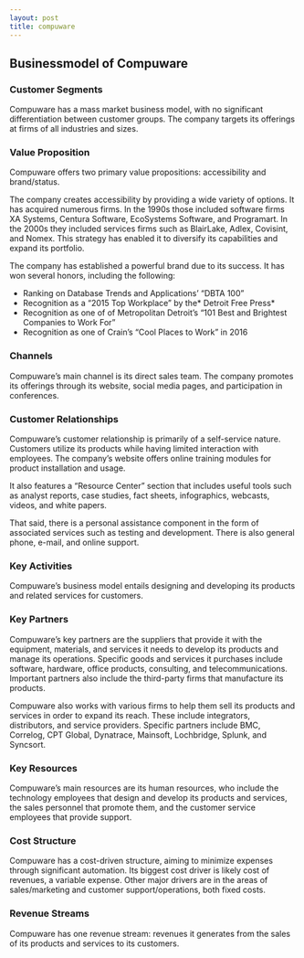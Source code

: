 ```yaml
---
layout: post
title: compuware
---
```


Businessmodel of Compuware
---------------------------

### Customer Segments

Compuware has a mass market business model, with no significant differentiation between customer groups. The company targets its offerings at firms of all industries and sizes.

### Value Proposition

Compuware offers two primary value propositions: accessibility and brand/status.

The company creates accessibility by providing a wide variety of options. It has acquired numerous firms. In the 1990s those included software firms XA Systems, Centura Software, EcoSystems Software, and Programart. In the 2000s they included services firms such as BlairLake, Adlex, Covisint, and Nomex. This strategy has enabled it to diversify its capabilities and expand its portfolio.

The company has established a powerful brand due to its success. It has won several honors, including the following:

 * Ranking on Database Trends and Applications’ “DBTA 100”
* Recognition as a “2015 Top Workplace” by the* Detroit Free Press*
* Recognition as one of of Metropolitan Detroit’s “101 Best and Brightest Companies to Work For”
* Recognition as one of Crain’s “Cool Places to Work” in 2016
 ### Channels

Compuware’s main channel is its direct sales team. The company promotes its offerings through its website, social media pages, and participation in conferences.

### Customer Relationships

Compuware’s customer relationship is primarily of a self-service nature. Customers utilize its products while having limited interaction with employees. The company’s website offers online training modules for product installation and usage.

It also features a “Resource Center” section that includes useful tools such as analyst reports, case studies, fact sheets, infographics, webcasts, videos, and white papers.

That said, there is a personal assistance component in the form of associated services such as testing and development. There is also general phone, e-mail, and online support.

### Key Activities

Compuware’s business model entails designing and developing its products and related services for customers.

### Key Partners

Compuware’s key partners are the suppliers that provide it with the equipment, materials, and services it needs to develop its products and manage its operations. Specific goods and services it purchases include software, hardware, office products, consulting, and telecommunications. Important partners also include the third-party firms that manufacture its products.

Compuware also works with various firms to help them sell its products and services in order to expand its reach. These include integrators, distributors, and service providers. Specific partners include BMC, Correlog, CPT Global, Dynatrace, Mainsoft, Lochbridge, Splunk, and Syncsort.

### Key Resources

Compuware’s main resources are its human resources, who include the technology employees that design and develop its products and services, the sales personnel that promote them, and the customer service employees that provide support.

### Cost Structure

Compuware has a cost-driven structure, aiming to minimize expenses through significant automation. Its biggest cost driver is likely cost of revenues, a variable expense. Other major drivers are in the areas of sales/marketing and customer support/operations, both fixed costs.

### Revenue Streams

Compuware has one revenue stream: revenues it generates from the sales of its products and services to its customers.
